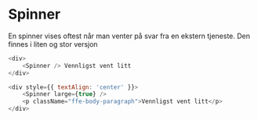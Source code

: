 # Spinner

En spinner vises oftest når man venter på svar fra en ekstern tjeneste. Den finnes i liten og stor versjon

```js
<div>
    <Spinner /> Vennligst vent litt
</div>
```

```js
<div style={{ textAlign: 'center' }}>
    <Spinner large={true} />
    <p className="ffe-body-paragraph">Vennligst vent litt</p>
</div>
```
